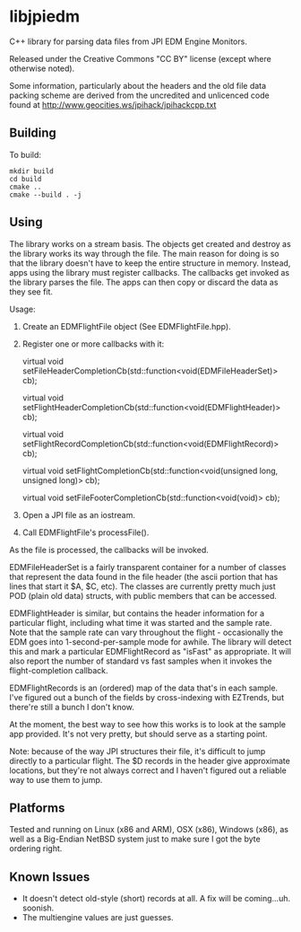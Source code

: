 # libjpiedm

C++ library for parsing data files from JPI EDM Engine Monitors.

Released under the Creative Commons "CC BY" license (except where otherwise noted).

Some information, particularly about the headers and the old file data
packing scheme are derived from the uncredited and unlicenced code found
at http://www.geocities.ws/jpihack/jpihackcpp.txt

## Building

To build:

    mkdir build
    cd build
    cmake ..
    cmake --build . -j

## Using

The library works on a stream basis. The objects get created and destroy as the
library works its way through the file. The main reason for doing is so that the
library doesn't have to keep the entire structure in memory. Instead, apps
using the library must register callbacks. The callbacks get invoked as the
library parses the file. The apps can then copy or discard the data as they see
fit.

Usage:

1. Create an EDMFlightFile object (See EDMFlightFile.hpp).
2.  Register one or more callbacks with it:

    virtual void setFileHeaderCompletionCb(std::function<void(EDMFileHeaderSet)> cb);

    virtual void setFlightHeaderCompletionCb(std::function<void(EDMFlightHeader)> cb);

    virtual void setFlightRecordCompletionCb(std::function<void(EDMFlightRecord)> cb);

    virtual void setFlightCompletionCb(std::function<void(unsigned long, unsigned long)> cb);
   
    virtual void setFileFooterCompletionCb(std::function<void(void)> cb);

4. Open a JPI file as an iostream.
5. Call EDMFlightFile's processFile().

As the file is processed, the callbacks will be invoked.

EDMFileHeaderSet is a fairly transparent container for a number of classes that represent
the data found in the file header (the ascii portion that has lines that start it $A, $C, etc).
The classes are currently pretty much just POD (plain old data) structs, with public members
that can be accessed.

EDMFlightHeader is similar, but contains the header information for a particular flight,
including what time it was started and the sample rate. Note that the sample rate can vary
throughout the flight - occasionally the EDM goes into 1-second-per-sample mode for awhile.
The library will detect this and mark a particular EDMFlightRecord as "isFast" as appropriate.
It will also report the number of standard vs fast samples when it invokes the flight-completion
callback.

EDMFlightRecords is an (ordered) map of the data that's in each sample. I've figured out a
bunch of the fields by cross-indexing with EZTrends, but there're still a bunch I don't know.

At the moment, the best way to see how this works is to look at the sample app provided.
It's not very pretty, but should serve as a starting point.

Note: because of the way JPI structures their file, it's difficult to jump directly to a
particular flight. The $D records in the header give approximate locations, but they're not
always correct and I haven't figured out a reliable way to use them to jump.

## Platforms

Tested and running on Linux (x86 and ARM), OSX (x86), Windows (x86), as well as a Big-Endian
NetBSD system just to make sure I got the byte ordering right.


## Known Issues

* It doesn't detect old-style (short) records at all. A fix will be coming...uh. soonish.
* The multiengine values are just guesses.

